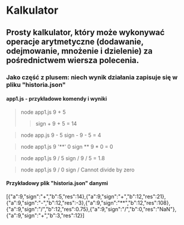 # Kalkulator

## Prosty kalkulator, który może wykonywać operacje arytmetyczne (dodawanie, odejmowanie, mnożenie i dzielenie) za pośrednictwem wiersza polecenia. 

### Jako część z plusem: niech wynik działania zapisuje się w pliku "historia.json"

#### app1.js - przykładowe komendy i wyniki
> node app1.js 9 + 5 
>> sign +
>> 9 + 5 = 14

> node app.js 9 - 5 
sign -
9 - 5 = 4

> node app1.js 9 '**' 0 
sign **
9 * 0 = 0

> node app1.js 9 / 5 
sign /
9 / 5 = 1.8

> node app1.js 9 / 0 
sign /
Cannot divide by zero

#### Przykładowy plik "historia.json"  danymi
[{"a":9,"sign":"+","b":5,"res":14},{"a":9,"sign":"+","b":12,"res":21},{"a":9,"sign":"-","b":12,"res":-3},{"a":9,"sign":"**","b":12,"res":108},{"a":9,"sign":"/","b":12,"res":0.75},{"a":9,"sign":"/","b":0,"res":"NaN"},{"a":9,"sign":"+","b":3,"res":12}]